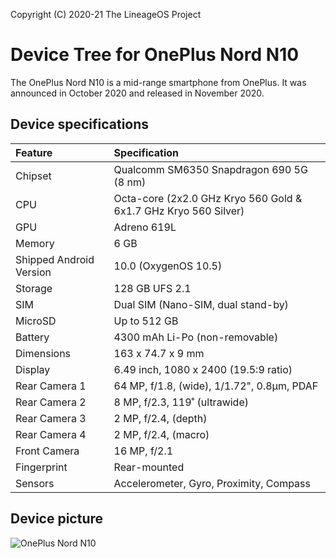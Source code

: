 Copyright (C) 2020-21 The LineageOS Project

# Device Tree for OnePlus Nord N10

The OnePlus Nord N10 is a mid-range smartphone from OnePlus. It was announced in October 2020 and released in November 2020.

## Device specifications

| Feature                 | Specification                                                   |
| :---------------------- | :---------------------------------------------------------------|
| Chipset                 | Qualcomm SM6350 Snapdragon 690 5G (8 nm)                        |
| CPU                     | Octa-core (2x2.0 GHz Kryo 560 Gold & 6x1.7 GHz Kryo 560 Silver) |
| GPU                     | Adreno 619L                                                     |
| Memory                  | 6 GB	                                                    |
| Shipped Android Version | 10.0 (OxygenOS 10.5)                                            |
| Storage                 | 128 GB UFS 2.1	                                            |
| SIM                     | Dual SIM (Nano-SIM, dual stand-by)                              |
| MicroSD                 | Up to 512 GB                                                    |
| Battery                 | 4300 mAh Li-Po (non-removable)                                  |
| Dimensions              | 163 x 74.7 x 9 mm	                                            |
| Display                 | 6.49 inch, 1080 x 2400 (19.5:9 ratio)                           |
| Rear Camera 1           | 64 MP, f/1.8, (wide), 1/1.72", 0.8µm, PDAF	                    |
| Rear Camera 2           | 8 MP, f/2.3, 119˚ (ultrawide)		                    |
| Rear Camera 3           | 2 MP, f/2.4, (depth)		                            |
| Rear Camera 4           | 2 MP, f/2.4, (macro)                                            |
| Front Camera            | 16 MP, f/2.1			                            |
| Fingerprint             | Rear-mounted                                                    |
| Sensors                 | Accelerometer, Gyro, Proximity, Compass                         |

## Device picture
![OnePlus Nord N10](https://i.imgur.com/8ysZkbR.png)
